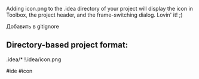 Adding icon.png to the .idea directory of your project will display the icon in Toolbox, the project header, and the frame-switching dialog. Lovin' it! ;)

Добавить в gitignore

## Directory-based project format:
.idea/*
!.idea/icon.png

#ide #icon